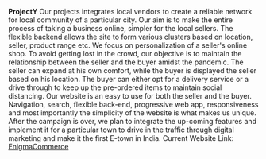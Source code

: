 **ProjectY**
Our projects integrates local vendors to create a reliable network for local community of a particular city.
Our aim is to make the entire process of taking a business online, simpler for the local sellers. The flexible backend allows the site to form various clusters based on location, seller, product range etc. 
We focus on personalization of a seller's online shop. To avoid getting lost in the crowd, our objective is to maintain the relationship between the seller and the buyer amidst the pandemic. The seller can expand at his own comfort, while the buyer is displayed the seller based on his location. The buyer can either opt for a delivery service or a drive through to keep up the pre-ordered items to maintain social distancing. 
Our website is an easy to use for both the seller and the buyer. Navigation, search, flexible back-end, progressive web app, responsiveness and most importantly the simplicity of the website is what makes us unique. After the campaign is over, we plan to integrate the up-coming features and implement it for a particular town to drive in the traffic through digital marketing and make it the first E-town in India.
Current Website Link: [EnigmaCommerce](https://enigmacommerce.herokuapp.com/)
